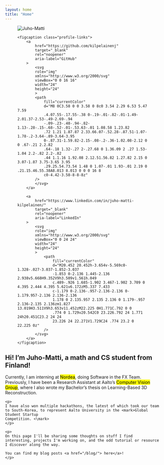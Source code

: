 ```yaml
---
layout: home 
title: "Home"
---
```


<section id="chapter-1">
  <figure class="profile-figure">
    <img
      src="{{ '/assets/images/pfp.png' | relative_url }}"
      alt="Juho-Matti"
    />

    <figcaption class="profile-links">
        <a
            href="https://github.com/kilpelainenj"
            target="_blank"
            rel="noopener"
            aria-label="GitHub"
        >
            <svg
            role="img"
            xmlns="http://www.w3.org/2000/svg"
            viewBox="0 0 16 16"
            width="24"
            height="24"
            >
            <path
                fill="currentColor"
                d="M8 0C3.58 0 0 3.58 0 8c0 3.54 2.29 6.53 5.47 7.59
                .4.07.55-.17.55-.38 0-.19-.01-.82-.01-1.49-2.01.37-2.53-.49-2.69-.94
                -.09-.23-.48-.94-.82-1.13-.28-.15-.68-.52-.01-.53.63-.01 1.08.58 1.23.82
                .72 1.21 1.87.87 2.33.66.07-.52.28-.87.51-1.07-1.78-.2-3.64-.89-3.64-3.95
                0-.87.31-1.59.82-2.15-.08-.2-.36-1.02.08-2.12 0 0 .67-.21 2.2.82
                .64-.18 1.32-.27 2-.27.68 0 1.36.09 2 .27 1.53-1.04 2.2-.82 2.2-.82
                .44 1.1.16 1.92.08 2.12.51.56.82 1.27.82 2.15 0 3.07-1.87 3.75-3.65 3.95
                .29.25.54.73.54 1.48 0 1.07-.01 1.93-.01 2.19 0 .21.15.46.55.38A8.013 8.013 0 0 0 16 8
                c0-4.42-3.58-8-8-8z"
            />
            </svg>
        </a>

        <a
            href="https://www.linkedin.com/in/juho-matti-kilpelainen/"
            target="_blank"
            rel="noopener"
            aria-label="LinkedIn"
        >
            <svg
            role="img"
            xmlns="http://www.w3.org/2000/svg"
            viewBox="0 0 24 24"
            width="24"
            height="24"
            >
                <path
                    fill="currentColor"
                    d="M20.452 20.452h-3.654v-5.569c0-1.328-.027-3.037-1.852-3.037
                    -1.853 0-2.136 1.445-2.136 2.938v5.668H9.352V9h3.509v1.561h.049
                    c.489-.926 1.685-1.902 3.467-1.902 3.709 0 4.395 2.444 4.395 5.621v6.172zM5.337 7.433
                    c-1.179 0-2.136-.957-2.136-2.136 0-1.179.957-2.136 2.136-2.136
                    1.178 0 2.135.957 2.135 2.136 0 1.179-.957 2.136-2.135 2.136zm1.827 13.019H3.511V9h3.653v11.452zM22.225 0H1.771C.792 0 0
                    .774 0 1.729v20.542C0 23.226.792 24 1.771 24h20.451C23.2 24 24
                    23.226 24 22.271V1.729C24 .774 23.2 0 22.225 0z"
                />
            </svg>
        </a>
    </figcaption>
  </figure>

  <h2>Hi! I’m Juho-Matti, a math and CS student from Finland!</h2>
    <p>
    Currently, I am interning at <mark>Nordea</mark>, doing Software in the FX Team.
    Previously, I have been a Research Assistant at Aalto’s <mark>Computer Vision
    Group</mark>, where I also wrote my Bachelor’s thesis on Learning-Based 3D Reconstruction.
    </p>

    <p>
    I have also won multiple hackathons, the latest of which took our team to South-Korea, to represent Aalto University in the <mark>Global Student Startup
    Competition. <\mark>
    </p>

    <p>
    On this page I'll be sharing some thoughts on stuff I find interesting, projects I'm working on, and the odd tutorial or resource
    I discover along the way.

    You can find my blog posts <a href="/blog/"> here</a>!
    </p>
</section>